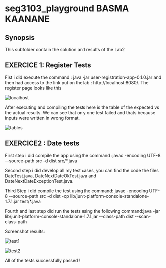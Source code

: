 # seg3103_playground BASMA KAANANE

## Synopsis

This subfolder contain the solution and results of the Lab2

## EXERCICE 1: Register Tests
Fist i did execute the command : java -jar user-registration-app-0.1.0.jar
and then had access to the link put on the lab : http://localhost:8080/.
The register page looks like this 

![localhost](https://user-images.githubusercontent.com/58495262/119888683-ad67cc00-bf03-11eb-8b5b-dca882dac1ec.png)

After executing and compiling the tests here is the table of the expected vs the actual results. We can see that only one test failed and thats because inputs were written in wrong format.  

![tables](https://user-images.githubusercontent.com/58495262/119886819-67116d80-bf01-11eb-8333-b4ff5bd51494.png)


## EXERCICE2 : Date tests

First step i did compile the app using the command :javac -encoding UTF-8 --source-path src -d dist src/*.java

Second step i did develop all my test cases, you can find the code the files DateTest.java, DateNextDateOkTest.java and DateNextDateExceptionTest.java. 

Third Step i did compile the test using the command: javac -encoding UTF-8 --source-path src -d dist -cp lib/junit-platform-console-standalone-1.7.1.jar test/*.java

Fourth and last step did run the tests using the following command:java -jar lib/junit-platform-console-standalone-1.7.1.jar --class-path dist --scan-class-path

Screenshot results:

![test1](https://user-images.githubusercontent.com/58495262/119890259-9cb85580-bf05-11eb-92f0-15393558ec3f.png)

![test2](https://user-images.githubusercontent.com/58495262/119890290-a5a92700-bf05-11eb-8727-3b117b9acc9d.png)

All of the tests successfully passed !


